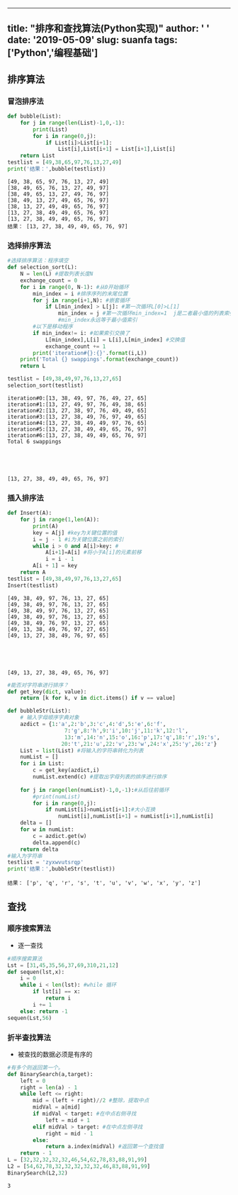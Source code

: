 
---
title: "排序和查找算法(Python实现)"
author: ' '
date: '2019-05-09'
slug: suanfa
tags: ['Python','编程基础']
---

## 排序算法

### 冒泡排序法


```python
def bubble(List):
    for j in range(len(List)-1,0,-1):
        print(List)
        for i in range(0,j):
            if List[i]>List[i+1]:
                List[i],List[i+1] = List[i+1],List[i]
    return List 
testlist = [49,38,65,97,76,13,27,49]
print('结果：',bubble(testlist))
```

    [49, 38, 65, 97, 76, 13, 27, 49]
    [38, 49, 65, 76, 13, 27, 49, 97]
    [38, 49, 65, 13, 27, 49, 76, 97]
    [38, 49, 13, 27, 49, 65, 76, 97]
    [38, 13, 27, 49, 49, 65, 76, 97]
    [13, 27, 38, 49, 49, 65, 76, 97]
    [13, 27, 38, 49, 49, 65, 76, 97]
    结果： [13, 27, 38, 49, 49, 65, 76, 97]
    

### 选择排序算法


```python
#选择排序算法：程序填空
def selection_sort(L):
    N = len(L) #提取列表长度N
    exchange_count = 0
    for i in range(0, N-1): #从0开始循环
        min_index = i #排序序列的末尾位置
        for j in range(i+1,N): #嵌套循环
            if L[min_index] > L[j]: #第一次循环L[0]>L[1] 
                min_index = j #第一次循环min_index=1  j是二者最小值的列表索引。   
                #min_index永远等于最小值索引
        #以下是移动程序
        if min_index!= i: #如果索引交换了
            L[min_index],L[i] = L[i],L[min_index] #交换值
            exchange_count += 1
        print('iteration#{}:{}'.format(i,L))
    print('Total {} swappings'.format(exchange_count))
    return L

testlist = [49,38,49,97,76,13,27,65]
selection_sort(testlist)
```

    iteration#0:[13, 38, 49, 97, 76, 49, 27, 65]
    iteration#1:[13, 27, 49, 97, 76, 49, 38, 65]
    iteration#2:[13, 27, 38, 97, 76, 49, 49, 65]
    iteration#3:[13, 27, 38, 49, 76, 97, 49, 65]
    iteration#4:[13, 27, 38, 49, 49, 97, 76, 65]
    iteration#5:[13, 27, 38, 49, 49, 65, 76, 97]
    iteration#6:[13, 27, 38, 49, 49, 65, 76, 97]
    Total 6 swappings
    




    [13, 27, 38, 49, 49, 65, 76, 97]



### 插入排序法


```python
def Insert(A):
    for j in range(1,len(A)):
        print(A)
        key = A[j] #key为关键位置的值
        i = j - 1 #i为关键位置之前的索引
        while i > 0 and A[i]>key: #
            A[i+1]=A[i] #将小于A[i]的元素前移
            i = i - 1 
        A[i + 1] = key
    return A
testlist = [49,38,49,97,76,13,27,65]
Insert(testlist)
```

    [49, 38, 49, 97, 76, 13, 27, 65]
    [49, 38, 49, 97, 76, 13, 27, 65]
    [49, 38, 49, 97, 76, 13, 27, 65]
    [49, 38, 49, 97, 76, 13, 27, 65]
    [49, 38, 49, 76, 97, 13, 27, 65]
    [49, 13, 38, 49, 76, 97, 27, 65]
    [49, 13, 27, 38, 49, 76, 97, 65]
    




    [49, 13, 27, 38, 49, 65, 76, 97]




```python
#能否对字符串进行排序？
def get_key(dict, value):
    return [k for k, v in dict.items() if v == value]

def bubbleStr(List):
    # 输入字母顺序字典对象
    azdict = {1:'a',2:'b',3:'c',4:'d',5:'e',6:'f',
                  7:'g',8:'h',9:'i',10:'j',11:'k',12:'l',
                  13:'m',14:'n',15:'o',16:'p',17:'q',18:'r',19:'s',
                 20:'t',21:'u',22:'v',23:'w',24:'x',25:'y',26:'z'}   
    List = list(List) #将输入的字符串转化为列表
    numList = []
    for i in List:
        c = get_key(azdict,i)
        numList.extend(c) #提取出字母列表的排序进行排序
        
    for j in range(len(numList)-1,0,-1):#从后往前循环
        #print(numList)
        for i in range(0,j):
            if numList[i]>numList[i+1]:#大小互换
                numList[i],numList[i+1] = numList[i+1],numList[i]
    delta = []
    for w in numList:
        c = azdict.get(w)
        delta.append(c)
    return delta
#输入为字符串
testlist = 'zyxwvutsrqp'
print('结果：',bubbleStr(testlist))
```

    结果： ['p', 'q', 'r', 's', 't', 'u', 'v', 'w', 'x', 'y', 'z']
    

## 查找

### 顺序搜索算法

+ 逐一查找


```python
#顺序搜索算法
Lst = [31,45,35,56,37,69,310,21,12]
def sequen(lst,x):
    i = 0
    while i < len(lst): #while 循环
        if lst[i] == x:
            return i
        i += 1
    else: return -1
sequen(Lst,56)
```

### 折半查找算法

+ 被查找的数据必须是有序的


```python
#有多个则返回第一个。
def BinarySearch(a,target):
    left = 0
    right = len(a) - 1
    while left <= right:
        mid = (left + right)//2 #整除，提取中点
        midVal = a[mid]
        if midVal < target: #在中点右侧寻找
            left = mid + 1
        elif midVal > target: #在中点左侧寻找
            right = mid - 1
        else:
            return a.index(midVal) #返回第一个查找值
    return - 1
L = [32,32,32,32,32,46,54,62,78,83,88,91,99]
L2 = [54,62,78,32,32,32,32,32,46,83,88,91,99]
BinarySearch(L2,32)
```




    3


